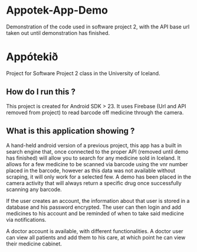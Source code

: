 # Appotek-App-Demo
Demonstration of the code used in software project 2, with the API base url taken out until demonstration has finished.

# Appótekið
Project for Software Project 2 class in the University of Iceland.

## How do I run this ?
This project is created for Android SDK > 23. It uses Firebase (Url and API removed from project) to read barcode off medicine through the camera.

## What is this application showing ?
A hand-held android version of a previous project, this app has a built in search engine that, once connected to the proper API (removed until demo has finished) will allow you to search for any medicine sold in Iceland. It allows for a few medicine to be scanned via barcode using the vnr number placed in the barcode, however as this data was not available without scraping, it will only work for a selected few. A demo has been placed in the camera activity that will always return a specific drug once successfully scanning any barcode.

If the user creates an account, the information about that user is stored in a database and his password encrypted. The user can then login and add medicines to his account and be reminded of when to take said medicine via notifications.

A doctor account is available, with different functionalities. A doctor user can view all patients and add them to his care, at which point he can view their medicine cabinet.

